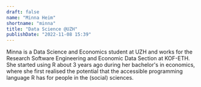 ```yaml
---
draft: false
name: "Minna Heim"
shortname: "minna"
title: "Data Science @UZH"
publishDate: "2022-11-08 15:39"
---
```


Minna is a Data Science and Economics student at UZH and works for the Research Software Engineering and Economic Data Section at KOF-ETH. She started using R about 3 years ago during her bachelor's in economics, where she first realised the potential that the accessible programming language R has for people in the (social) sciences.